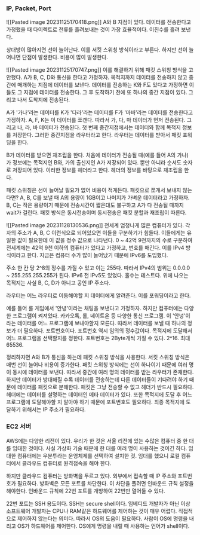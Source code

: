 ### IP, Packet, Port

![[Pasted image 20231125170418.png]]
A와 B 지점이 있다. 
데이터를 전송한다고 가정했을 때 다이렉트로 전류를 흘려보내는 것이 가장 효율적이다.
이진수를 흘려 보낸다.

상대방이 많아지면 선이 늘어난다. 
이를 서킷 스위칭 방식이라고 부른다.
하지만 선이 늘어나면 단점이 발생한다.
비용이 많이 발생한다.

![[Pasted image 20231125170747.png]]
이를 해결하기 위해 패킷 스위칭 방식을 고안했다.
A가 B, C, D와 통신을 한다고 가정하자.
목적지까지 데이터를 전송하지 않고 중간에 매개하는 지점에 데이터를 보낸다. 
데이터를 전송하는 K와 F도 있다고 가정하면 이들도 그 지점에 데이터를 전송한다.
그 후 도착하기 전에 또 하나의 중간 지점이 있다.
그리고 나서 도착지에 전송된다. 

A가 '가나'라는 데이터를 K가 '다라'라는 데이터를 F가 '마바'라는 데이터를 전송한다고 가정하자.
A, F, K는 이 데이터를 쪼갠다. 따라서 가, 다, 마 데이터가 먼저 전송된다. 
그리고 나, 라, 바 데이터가 전송된다. 
첫 번째 중간지점에서는 데이터와 함께 목적지 정보를 저장한다. 
그러한 중간지점을 라우터라고 한다. 
라우터는 데이터를 받아서 패킷 포워딩을 한다. 

B가 데이터를 받으면 재조립을 한다.
처음에 데이터가 전송될 때(예를 들어 A의 가나) 가 정보에는 목적지인 B와, 
가의 출신지인 A가 저장되어 있다. 뿐만 아니라 순서도 숫자로 저장되어 있다.
이러한 정보를 헤더라고 한다. 
헤더의 정보를 바탕으로 재조립을 한다. 

패킷 스위칭은 선이 늘어날 필요가 없어 비용이 적게든다.
패킷으로 쪼개서 보내지 않는다면?
A, B, C를 보낼 때 A의 용량이 1GB이고 나머지가 가벼운 데이터라고 가정하자.
B, C는 작은 용량이기 때문에 전송시간이 짧은대도 불구하고 A가 다 전송될 때까지 wait가 걸린다. 
패킷 방식은 동시전송이며 동시전송은 패킷 분할과 재조립이 따른다.

![[Pasted image 20231128130536.png]]
전세계 엄청나게 많은 컴퓨터가 있다. 
각 자의 주소가 A, B, C 이런식으로 되어있으면 이들을 구분하기가 힘들다.
이들에게는 유일한 값이 필요한데 이 값을 정수 값으로 나타낸다.
0 ~ 42억 9천까지의 수로 구분하여 전세계에는 42억 9천 이하의 컴퓨터가 있다고 가정하고,
번호를 매긴다. 이를 IPv4 방식이라고 한다. 지금은 컴퓨터 수가 많이 늘어났기 때문에
IPv6를 도입했다. 

주소 한 칸 당 2^8의 정수를 가질 수 있고 이는 255다.
따라서 IPv4의 범위는 0.0.0.0 ~ 255.255.255.255가 된다. 
IPv6 전 IPv5도 있었다. 홀수는 테스트다. 
위에 나오는 목적지는 사실 B, C, D가 아니고 공인 IP 주소다. 

라우터는 어느 라우터로 이동해야할 지 데이터에게 알려준다.
이를 포워딩이라고 한다. 

예를 들어 롤 게임에서 '안녕'이라는 채팅을 보낸다고 가정하자.
하지만 컴퓨터에는 다양한 프로그램이 켜져있다.
카카오톡, 롤, 네이트온 등 다양한 통신 프로그램.
이 '안녕'이라는 데이터를 어느 프로그램에 보내야할지 모른다.
따라서 데이터를 보낼 때 하나의 정보가 더 필요하다. 포트번호이다. 
포트번호 역시 임의의 정수값이다. 
목적지에 도달해서 어느 프로그램을 선택할지를 정한다.
포트번호는 2Byte개씩 가질 수 있다. 2^16. 최대 65536.

정리하자면 A와 B가 통신을 하는데 패킷 스위칭 방식을 사용한다.
서킷 스위칭 방식은 매번 선이 늘어나 비용이 증가한다.
패킷 스위칭 방식에는 선이 하나이기 때문에 여러 명이 동시에 데이터를 보낸다.
따라서 중간에 여러 명의 데이터를 받는 라우터가 존재한다.
하지만 데이터가 방대해질 수록 데이터를 전송하는데 다른 데이터들이 기다려야 하기 때문에 
데이터를 패킷으로 분해한다. 
패킷은 그냥 전송할 수 없고 헤더가 반드시 필요하다.
헤더에는 데이터를 설명하는 데이터인 메타 데이터가 있다. 
또한 목적지에 도달 후 어느 프로그램에 도달해야할 지 알아야 하기 때문에 포트번호도 필요하다. 최종 목적지에 도달하기 위해서는 IP 주소가 필요하다. 

### EC2 서버

AWS에는 다양한 리전이 있다.
우리가 한 것은 서울 리전에 있는 수많은 컴퓨터 중 한 대를 임대한 것이다. 사실 가상화 기술 때문에 한 대를 여러 명이 사용하는 것이긴 하다.
임대한 컴퓨터에는 우분투라는 운영체제를 선택하여 설치한 것.
임대를 했으니 로컬 컴퓨터에서 클라우드 컴퓨터로 원격접속을 해야 한다. 

하지만 클라우드 컴퓨터는 방화벽을 두르고 있다. 
외부에서 접속할 때 IP 주소와 포트번호가 필요하다.
방화벽은 모든 포트를 차단한다. 
이 차단을 풀려면 인바운드 규칙 설정을 해야한다.
인바운드 규칙에 22번 포트를 개방하여 22번만 열어둘 수 있다.

22번 포트는 SSH 용도이다. SSH는 secure shell이다.
임베디드 개발자가 아닌 이상 소프트웨어 개발자는 CPU나 RAM같은 하드웨어를 제어하는 것이 매우 어렵다. 직접적으로 제어하지 않는다는 의미다.
따라서 OS의 도움이 필요하다. 
사람이 OS에 명령을 내리고 OS가 하드웨어를 제어한다. OS에게 명령을 내릴 때 사용하는 언어가 shell이다.